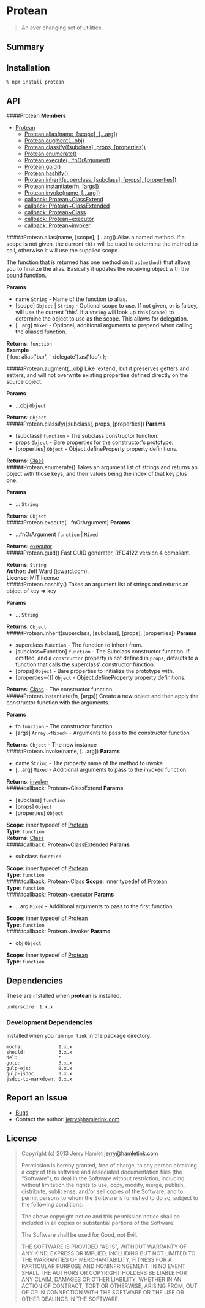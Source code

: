 Protean
=======

> An ever changing set of utilities.


Summary
-------


Installation
------------

~~~
% npm install protean
~~~

API
---

<a name="module_Protean"></a>
####Protean
**Members**

* [Protean](#module_Protean)
  * [Protean.alias(name, [scope], [...arg])](#module_Protean.alias)
  * [Protean.augment(...obj)](#module_Protean.augment)
  * [Protean.classify([subclass], props, [properties])](#module_Protean.classify)
  * [Protean.enumerate()](#module_Protean.enumerate)
  * [Protean.execute(...fnOrArgument)](#module_Protean.execute)
  * [Protean.guid()](#module_Protean.guid)
  * [Protean.hashify()](#module_Protean.hashify)
  * [Protean.inherit(superclass, [subclass], [props], [properties])](#module_Protean.inherit)
  * [Protean.instantiate(fn, [args])](#module_Protean.instantiate)
  * [Protean.invoke(name, [...arg])](#module_Protean.invoke)
  * [callback: Protean~ClassExtend](#module_Protean..ClassExtend)
  * [callback: Protean~ClassExtended](#module_Protean..ClassExtended)
  * [callback: Protean~Class](#module_Protean..Class)
  * [callback: Protean~executor](#module_Protean..executor)
  * [callback: Protean~invoker](#module_Protean..invoker)

<a name="module_Protean.alias"></a>
#####Protean.alias(name, [scope], [...arg])
Alias a named method. If a scope is not given, the current `this` will be used
to determine the method to call, otherwise it will use the supplied scope.

The function that is returned has one method on it `as(method)` that allows you to
finalize the alias. Basically it updates the receiving object with the bound
function.

**Params**

- name `String` - Name of the function to alias.  
- \[scope\] `Object` | `String` - Optional scope to use. If not given, or is
falsey, will use the current 'this'. If a `String` will look up `this[scope]`
to determine the object to use as the scope. This allows for delegation.  
- \[...arg\] `Mixed` - Optional, additional arguments to prepend when calling
the aliased function.  

**Returns**: `function`  
**Example**  
{ foo: alias('bar', '_delegate').as('foo') };

<a name="module_Protean.augment"></a>
#####Protean.augment(...obj)
Like 'extend', but it preserves getters and setters, and will not overwrite
existing properties defined directly on the source object.

**Params**

- ...obj `Object`  

**Returns**: `Object`  
<a name="module_Protean.classify"></a>
#####Protean.classify([subclass], props, [properties])
**Params**

- \[subclass\] `function` - The subclass constructor function.  
- props `Object` - Bare properties for the constructor's prototype.  
- \[properties\] `Object` - Object.defineProperty property definitions.  

**Returns**: [Class](#module_Protean..Class)  
<a name="module_Protean.enumerate"></a>
#####Protean.enumerate()
Takes an argument list of strings and returns an object with those keys, and their
values being the index of that key plus one.

**Params**

- ... `String`  

**Returns**: `Object`  
<a name="module_Protean.execute"></a>
#####Protean.execute(...fnOrArgument)
**Params**

- ...fnOrArgument `function` | `Mixed`  

**Returns**: [executor](#module_Protean..executor)  
<a name="module_Protean.guid"></a>
#####Protean.guid()
Fast GUID generator, RFC4122 version 4 compliant.

**Returns**: `String`  
**Author**: Jeff Ward (jcward.com).  
**License**: MIT license  
<a name="module_Protean.hashify"></a>
#####Protean.hashify()
Takes an argument list of strings and returns an object of key => key

**Params**

- ... `String`  

**Returns**: `Object`  
<a name="module_Protean.inherit"></a>
#####Protean.inherit(superclass, [subclass], [props], [properties])
**Params**

- superclass `function` - The function to inherit from.  
- \[subclass=Function\] `function` - The Subclass constructor function.
If omitted, and a `constructor` property is not defined in `props`, defaults
to a function that calls the superclass' constructor function.  
- \[props\] `Object` - Bare properties to initialize the prototype with.  
- \[properties={}\] `Object` - Object.defineProperty property definitions.  

**Returns**: [Class](#module_Protean..Class) - The constructor function.  
<a name="module_Protean.instantiate"></a>
#####Protean.instantiate(fn, [args])
Create a new object and then apply the constructor function with the arguments.

**Params**

- fn `function` - The constructor function  
- \[args\] `Array.<Mixed>` - Arguments to pass to the constructor function  

**Returns**: `Object` - The new instance  
<a name="module_Protean.invoke"></a>
#####Protean.invoke(name, [...arg])
**Params**

- name `String` - The property name of the method to invoke  
- \[...arg\] `Mixed` - Additional arguments to pass to the invoked function  

**Returns**: [invoker](#module_Protean..invoker)  
<a name="module_Protean..ClassExtend"></a>
#####callback: Protean~ClassExtend
**Params**

- \[subclass\] `function`  
- \[props\] `Object`  
- \[properties\] `Object`  

**Scope**: inner typedef of [Protean](#module_Protean)  
**Type**: `function`  
**Returns**: [Class](#module_Protean..Class)  
<a name="module_Protean..ClassExtended"></a>
#####callback: Protean~ClassExtended
**Params**

- subclass `function`  

**Scope**: inner typedef of [Protean](#module_Protean)  
**Type**: `function`  
<a name="module_Protean..Class"></a>
#####callback: Protean~Class
**Scope**: inner typedef of [Protean](#module_Protean)  
**Type**: `function`  
<a name="module_Protean..executor"></a>
#####callback: Protean~executor
**Params**

- ...arg `Mixed` - Additional arguments to pass to the first function  

**Scope**: inner typedef of [Protean](#module_Protean)  
**Type**: `function`  
<a name="module_Protean..invoker"></a>
#####callback: Protean~invoker
**Params**

- obj `Object`  

**Scope**: inner typedef of [Protean](#module_Protean)  
**Type**: `function`  


Dependencies
------------

These are installed when **protean** is installed.

~~~
underscore: 1.x.x
~~~


### Development Dependencies ###

Installed when you run `npm link` in the package directory.

~~~
mocha:             1.x.x
should:            3.x.x
del:               *
gulp:              3.x.x
gulp-ejs:          0.x.x
gulp-jsdoc:        0.x.x
jsdoc-to-markdown: 0.x.x
~~~


Report an Issue
---------------

* [Bugs](http://github.com/jhamlet/protean/issues)
* Contact the author: <jerry@hamletink.com>


License
-------

> Copyright (c) 2013 Jerry Hamlet <jerry@hamletink.com>
> 
> Permission is hereby granted, free of charge, to any person
> obtaining a copy of this software and associated documentation
> files (the "Software"), to deal in the Software without
> restriction, including without limitation the rights to use,
> copy, modify, merge, publish, distribute, sublicense, and/or sell
> copies of the Software, and to permit persons to whom the
> Software is furnished to do so, subject to the following
> conditions:
> 
> The above copyright notice and this permission notice shall be
> included in all copies or substantial portions of the Software.
> 
> The Software shall be used for Good, not Evil.
> 
> THE SOFTWARE IS PROVIDED "AS IS", WITHOUT WARRANTY OF ANY KIND,
> EXPRESS OR IMPLIED, INCLUDING BUT NOT LIMITED TO THE WARRANTIES
> OF MERCHANTABILITY, FITNESS FOR A PARTICULAR PURPOSE AND
> NONINFRINGEMENT. IN NO EVENT SHALL THE AUTHORS OR COPYRIGHT
> HOLDERS BE LIABLE FOR ANY CLAIM, DAMAGES OR OTHER LIABILITY,
> WHETHER IN AN ACTION OF CONTRACT, TORT OR OTHERWISE, ARISING
> FROM, OUT OF OR IN CONNECTION WITH THE SOFTWARE OR THE USE OR
> OTHER DEALINGS IN THE SOFTWARE.
